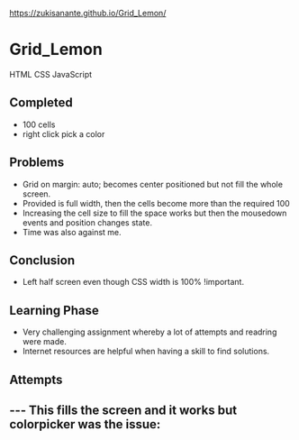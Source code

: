 https://zukisanante.github.io/Grid_Lemon/
# Grid_Lemon
HTML CSS JavaScript

## Completed
- 100 cells
- right click pick a color

## Problems
- Grid on margin: auto; becomes center positioned but not fill the whole screen.
- Provided is full width, then the cells become more than the required 100
- Increasing the cell size to fill the space works but then the mousedown events and position changes state.
- Time was also against me.

## Conclusion
- Left half screen even though CSS width is 100% !important.

## Learning Phase
- Very challenging assignment whereby a lot of attempts and readring were made.
- Internet resources are helpful when having a skill to find solutions.

## Attempts
--- This fills the screen and it works but colorpicker was the issue:
--- 
